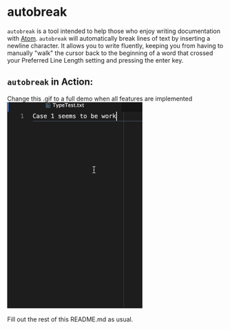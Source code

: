 # autobreak

`autobreak` is a tool intended to help those who enjoy writing documentation
with [Atom](https://atom.io).  `autobreak` will automatically break lines of
text by inserting a newline character.  It allows you to write fluently, keeping
you from having to manually "walk" the cursor back to the beginning of a word
that crossed your Preferred Line Length setting and pressing the enter key.

## `autobreak` in Action:

Change this .gif to a full demo when all features are implemented
![Case 1](cases_gif/case_1.gif)

Fill out the rest of this README.md as usual.
